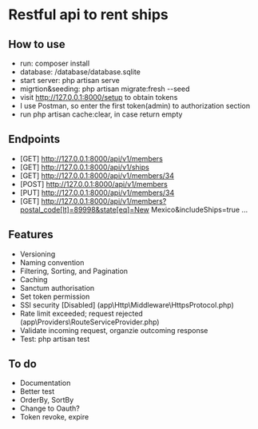 # Restful api to rent ships

## How to use

- run: composer install
- database: /database/database.sqlite
- start server: php artisan serve
- migrtion&seeding: php artisan migrate:fresh --seed
- visit http://127.0.0.1:8000/setup to obtain tokens
- I use Postman, so enter the first token(admin) to authorization section
- run php artisan cache:clear, in case return empty

## Endpoints
- [GET] http://127.0.0.1:8000/api/v1/members
- [GET] http://127.0.0.1:8000/api/v1/ships
- [GET] http://127.0.0.1:8000/api/v1/members/34
- [POST] http://127.0.0.1:8000/api/v1/members
- [PUT] http://127.0.0.1:8000/api/v1/members/34
- [GET] http://127.0.0.1:8000/api/v1/members?postal_code[lt]=89998&state[eq]=New Mexico&includeShips=true
...

## Features
- Versioning
- Naming convention
- Filtering, Sorting, and Pagination
- Caching
- Sanctum authorisation
- Set token permission
- SSl security [Disabled] (app\Http\Middleware\HttpsProtocol.php)
- Rate limit exceeded; request rejected (app\Providers\RouteServiceProvider.php)
- Validate incoming request, organzie outcoming response
- Test: php artisan test

## To do
- Documentation
- Better test
- OrderBy, SortBy
- Change to Oauth?
- Token revoke, expire